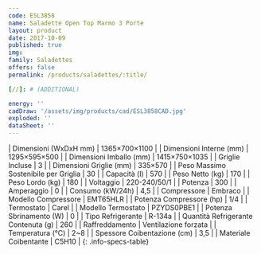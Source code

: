 ```yaml
---
code: ESL3858
name: Saladette Open Top Marmo 3 Porte
layout: product
date: 2017-10-09
published: true
img:
family: Saladettes
offers: false
permalink: /products/saladettes/:title/

[//]: # (ADDITIONAL)

energy: ''
cadDraw: '/assets/img/products/cad/ESL3858CAD.jpg'
exploded: ''
dataSheet: ''
---
```



| Dimensioni (WxDxH mm) | 1365×700×1100 |
| Dimensioni Interne (mm) | 1295×595×500 |
| Dimensioni Imballo (mm) | 1415×750×1035 |
| Griglie Incluse | 3 |
| Dimensioni Griglie (mm) | 335×570 |
| Peso Massimo Sostenibile per Griglia | 30 |
| Capacità (l) | 570 |
| Peso Netto (kg) | 170 |
| Peso Lordo (kg) | 180 |
| Voltaggio | 220-240/50/1 |
| Potenza | 300 |
| Amperaggio | 0 |
| Consumo (kW/24h) | 4,5 |
| Compressore | Embraco |
| Modello Compressore | EMT65HLR |
| Potenza Compressore (hp) | 1/4 |
| Termostato | Carel |
| Modello Termostato | PZYDS0PBE1 |
| Potenza Sbrinamento (W) | 0 |
| Tipo Refrigerante | R-134a |
| Quantità Refrigerante Contenuta (g) | 260 |
| Raffreddamento | Ventilazione forzata |
| Temperatura (°C) | 2~8 |
| Spessore Coibentazione (cm) | 3,5 |
| Materiale Coibentante | C5H10 |
{: .info-specs-table}
